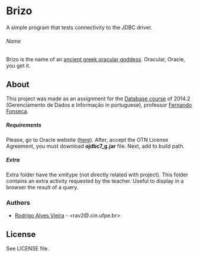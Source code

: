 # Brizo

A simple program that tests connectivity to the JDBC driver.

###### Name
Brizo is the name of an [ancient greek oracular goddess]. Oracular, Oracle, you get it.

## About

This project was made as an assignment for the [Database course] of 2014.2 (Gerenciamento de Dados e Informação in portuguese), professor [Fernando Fonseca].

##### Requirements

Please, go to Oracle website ([here]). After, accept the OTN License Agreement,
you must download __ojdbc7_g.jar__ file. Next, add to build path.

##### Extra

Extra folder have the xmltype (not directly related with project). This folder
contains an extra activity requested by the teacher. Useful to display in a
browser the result of a query.

### Authors

+ [Rodrigo Alves Vieira] - <rav2@.cin.ufpe.br>

## License

See LICENSE file.

[Fernando Fonseca]: http://www.di.ufpe.br/~fdfd/
[Rodrigo Alves Vieira]: https://github.com/rodrigoalvesvieira
[CIn/UFPE]: http://www2.cin.ufpe.br/site/index.php
[Database course]: http://www.cin.ufpe.br/~if685/
[here]: http://www.oracle.com/technetwork/database/features/jdbc/jdbc-drivers-12c-download-1958347.html
[ancient greek oracular goddess]: https://en.wikipedia.org/wiki/Brizo
